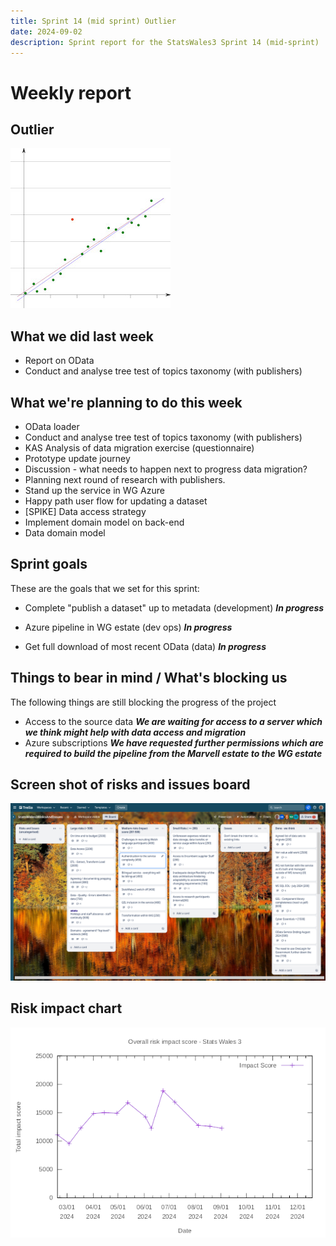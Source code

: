 ```yaml
---
title: Sprint 14 (mid sprint) Outlier 
date: 2024-09-02
description: Sprint report for the StatsWales3 Sprint 14 (mid-sprint)
---
```


Weekly report
=============

Outlier
------------------------------

![Outlier](outlier2.jpg)

What we did last week
------------------------

- Report on OData
- Conduct and analyse tree test of topics taxonomy (with publishers)

What we're planning to do this week
-----------------------------------

- OData loader
- Conduct and analyse tree test of topics taxonomy (with publishers)
- KAS Analysis of data migration exercise (questionnaire)
- Prototype update journey
- Discussion - what needs to happen next to progress data migration?
- Planning next round of research with publishers.
- Stand up the service in WG Azure
- Happy path user flow for updating a dataset
- [SPIKE] Data access strategy
- Implement domain model on back-end
- Data domain model


Sprint goals
-----------------------------------

These are the goals that we set for this sprint:

- Complete "publish a dataset" up to metadata (development)
  <span class="badge bg-info">_**In progress**_</span>

- Azure pipeline in WG estate (dev ops) 
  <span class="badge bg-info">_**In progress**_</span>

-  Get full download of most recent OData (data)
  <span class="badge bg-info">_**In progress**_</span>

Things to bear in mind / What's blocking us
-------------------------------------------

The following things are still blocking the progress of the project

- Access to the source data
  ***We are waiting for access to a server which we think might help with data access and migration***
- Azure subscriptions
  ***We have requested further permissions which are required to build the pipeline from the Marvell estate to the WG estate***

Screen shot of risks and issues board
-------------------------------------

![Screenshot of risks and issues board](risksAndIssuesBoard20240902.png)

Risk impact chart
-------------------------------------

![Risk impact chart](impact_score20240902.png)
